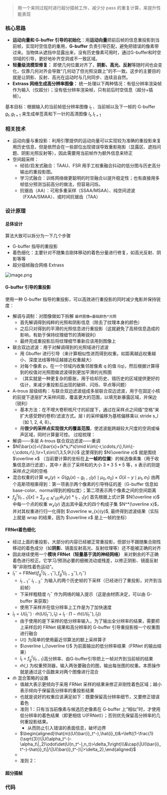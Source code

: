 > 用一个来同过程时进行超分插帧工作，减少分 pass 的重复计算，来提升性能表现

### 核心思路
- **运动向量和 G-buffer 引导的初始化**：用**运动向量**把前后帧的信息重投影到当前帧，实现时空信息的重用，**G-buffer** 负责引导匹配，避免把错误的像素带过来。当物体从遮挡中显露出来，没有历史像素可用时，通过G-buffer和时空邻域的引导，更好地补齐空洞或不一致区域。
- **轻量级流模型修复：** 即使几何位置对齐了，**阴影、高光、反射**等随时间也会变化，仅靠几何对齐会导致“几何动了但光照没跟上”的不一致。这步的主要目的就是让阴影、反射、高光在运动时与几何同步、连续且自然。
- **Extrass 网络生成高分辨率图像：** 统一处理以下两种情况：有低分辨率渲染帧作为输入（仅超分）；没有低分辨率渲染帧，只有前后时空信息（超分+插帧）。

基本目标：根据输入的当前帧低分辨率图像 $i_{t}$ 、当前帧以及下一帧的 G-buffer $g_{t},g_{t+1}$ 来生成单签真和下一针的高清图像 $I_{t},I_{t+1}$

### 相关技术
- 运动向量与重投影：利用引擎提供的运动向量可以实现较为准确的重投影来复用历史信息，但是依然会在一些部位出现错误导致重影拖影（显露区、遮挡问题、阴影光照反射等），因此需要用当前帧作为额外信息来矫正
- 空间超采样：
	- 经验/启发式融合：TAAU、FSR 用手工权重融合抖动的低分图与历史高分输出的重投影图。
	- 学习式融合：训练网络做更聪明的时空融合以提升稳定性；也有直接用多帧低分预测当前高分的做法，但容易闪烁。
	- 抗锯齿（AA）：可用多重采样（SSAA/MSAA）、纯空间滤波（FXAA/SMAA）、或时间抗锯齿（TAA）
### 设计原理
#### 总体设计
算法大致可以拆分为一下几个步骤
- G-buffer 指导的重投影
- 着色细化：主要针对不随集合刚体移动的着色分量进行修复，如高光反射、阴影等等
- 超分插帧融合网络 Extrass

![image.png](https://thdlrt.oss-cn-beijing.aliyuncs.com/20250924150257.png)
#### G-buffer 引导的重投影

使用一种 G-buffer 指导的重投影，可以高效进行重投影的同时减少鬼影并保持锐度：
- 解调与调制：对图像做如下拆解 `最终图像=基础颜色*光照`
	- 首先解调得到纯粹的光照和阴影信息（除去了纹理本身的颜色）
	- 之后只对得到的平滑的光照信息进行重投影（这就避免了高频信息造成的影响，有助于保持纹理细节的清晰锐利）
	- 最终完成重投影后将纹理细节重新应该用到图像上
- 联合双边滤波：用于对解调得到的光照域进行滤波
	- 用 Gbuffer 进行引导（来计算相似性进而得到权重。如距离越远权重越小、深度法线等特征越接近权重越大）
	- 对每个像素 p，在一个邻域内收集邻居像素 q 的值 I(q)，然后根据计算得到的权值对光照图做滤波得到更加平滑的光照图
	- （其实就是一种更复杂的膨胀，用于给却历史、错历史的区域提供更好的估计，来减少重投影后出现的破碎、闪烁、早点等问题）
- A-trous 层级结构：与联合双边滤波组成多层联合双边滤波，用于在固定小核的前提下逐层扩大采样间距，覆盖更大的范围，以填充新暴露区域，并保边（锐利）
	- 基本方法：在不增大卷积核尺寸的前提下，通过在采样点之间插“空格”来扩大感受野的卷积/滤波方式。层 l 的采样偏移为基核偏移乘以 stride s_l（如 1, 2, 4, 8）。
	- 用**很少的采样点实现很大的覆盖范围**，使滤波能跨越较大尺度的空洞或噪声区域，同时计算量可控。
过程梳理：
- 解调——多层 A-trous 联合双边滤波——重调
- $N(\bar{x})=\{\bar{x}+(k*s,l*s)\mid k\in\{-r,\cdots,r\},l\in\{-r,\cdots,r\},\\r=1,s\in\{1,3,5,9\}\}$ 这里得到的 $N(\overline x)$ 就是围绕 $\overline x$ （当前要计算的坐标在**上一帧的位置**）的候选像素集（用于收集信息进行滤波），其中 $r$ 表示了采样和的大小 $3*3$ $5*5$ 等，$s$ 表示的则是采样点之间的空格
- 混合权重的计算 $w_x(y)=G(g_t(x)-g_{t-1}(y)\mid\mu_0,\sigma_0)\times G(\bar{x}-y\mid\mu_1,\sigma_1)$ 由两个高斯项相乘得到：第一项表示两个像素的引导特征的差（G-buffer 信息如 base-color、normal得到的相似度）；第二项表示两个像素之间的空间距离
- $f_g^t(i_{t-1})[x]=\sum_{y\in N^*(\bar{x})}\bar{w}_x(y)*i_{t-1}[y]$ 首先根据上式计算 $N(\overline x)$ 中每一个点的权重 $w_{x}(y)$ 选出其中最大的四个构成子集 $N^*(\overline x)$，并对其权重进行归一化得到 $\overline w_{x}(y)$, 最终得到滤波结果（实际上就是 wrap 的结果，因为 $\overline x$ 是上一帧的坐标）
#### FRNet着色细化
- 经过上面的重投影，大部分的内容已经被正常重投影，但部分不跟随集合刚性移动的着色成分（如**阴影**、镜面反射高光、反射纹理等）还不能被正确的对齐
- 因此继续使用一个**模块 FRNet（轻量基于流的神经网络）** 来对剩余的不正确着色进行校正。它学习/预测必要的细微流动或残差，以修正阴影、镜面反射等“非刚性着色运动”。
- $\bar{i}_t^-=\text{FRNet}(f_g^t(i_{t-1}^-),f_g^t(i_{t-3}^-),r_t^-)$
	- $i_{t-1}^-$ $i_{t-3}^-$ 为输入的两个历史帧的下采样（已经进行了重投影，对齐到当前帧）
	- 下采样粗糙度 $r_{t}^-$ 作为网络的输入提示（这是由材质决定，可以由 G-buffer 来获取）
	- 使用下采样并在低分辨率上工作是为了加快速度
- $\bar{i}_t=U(\bar{i}_t^-)\cdot\hat{m}(U(\bar{i}_t^-),\hat{i}_t)+\hat{i}_t\cdot(1-\hat{m}(U(\bar{i}_t^-),\hat{i}_t))$
	- 由于使用的是下采样的低分辨率输入，为了输出全分辨率的结果，需要把上采样后的 FRNet 结果和高分辨率的 G-buffer 引导重投影按一个权重图进行融合
	- $U()$ 为简单的使用最近邻算法的额上采样算子
	- $\overline i_{\overline t}$ 为前面输出的低分辨率结果（FRNet 的输出结果）
	- $\hat{i}_t\:=\:f_g^t(i_{t-1})$高分辨率、由G-buffer引导把上一帧对齐到当前帧的结果
	- $\hat{m}(,)$ 为权重预测器，输入两张要融合的图，输出每张图的权重。本质操作就是通过这个函数来对两个图像进行混合
- $\hat{m}$ 混合策略的设置
	- 值越大表示更倾向于采用 FRNet 采样的结果来修正非刚性着色区域；越小表示倾向于保留高分辨率的重投影结果
	- 也就是说好的权重应该满足如下：既要保留高分辨率细节，又要修正错误着色
	- 准则 1：只有当当前像素与候选历史像素在 G-buffer 上“相似”时，才使用低分辨率的着色结果（即更相信 U(FRNet)）；否则优先保留高分辨率的几何重投影结果。
		- 从而防止引入错误的表面信息，破坏边界
	- $\begin{aligned}\hat{m}(U(\bar{i}_t^-),\hat{i}_t)&=\left((1-\frac{1}{\sqrt{3}}\|U(\alpha_t^-)-\alpha_t\|_2)\odot\det(U(n_t^-),n_t)>\delta_1\right)\\&\cap(\|U(\bar{i}_t^-)-\hat{i}_t\|/\|U(\bar{i}_t^-)\|>\delta_2),\end{aligned}$
	- 
	- 准则 2：
#### 超分插帧
### 代码